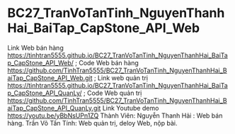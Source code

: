 # BC27_TranVoTanTinh_NguyenThanhHai_BaiTap_CapStone_API_Web
Link Web bán hàng https://tinhtran5555.github.io/BC27_TranVoTanTinh_NguyenThanhHai_BaiTap_CapStone_API_Web/ ;
Code Web bán hàng https://github.com/TinhTran5555/BC27_TranVoTanTinh_NguyenThanhHai_BaiTap_CapStone_API_Web.git ;
Link web quản trị https://tinhtran5555.github.io/BC27_TranVoTanTinh_NguyenThanhHai_BaiTap_CapStone_API_QuanLy/ ;
Code Web quản trị https://github.com/TinhTran5555/BC27_TranVoTanTinh_NguyenThanhHai_BaiTap_CapStone_API_QuanLy.git 
Link Youtube demo https://youtu.be/yBbNsUPn1ZQ
Thành Viên: Nguyễn Thanh Hải : Web bán hàng. Trần Võ Tấn Tính: Web quản trị, deloy Web, nộp bài.
